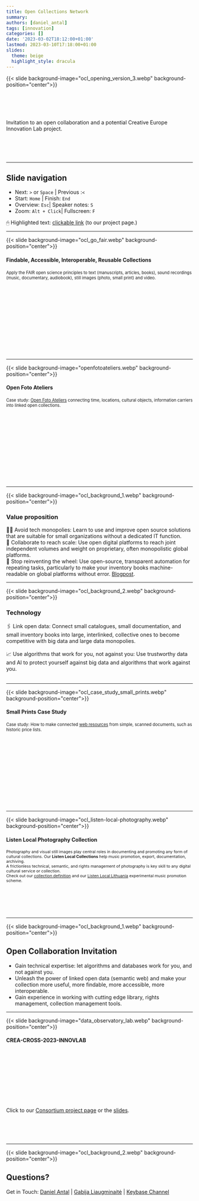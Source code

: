 ```yaml
---
title: Open Collections Network
summary: 
authors: [daniel_antal]
tags: [innovation]
categories: []
date: '2023-03-02T18:12:00+01:00'
lastmod: 2023-03-10T17:18:00+01:00
slides:
  theme: beige
  highlight_style: dracula
---
```


{{< slide background-image="ocl_opening_version_3.webp" background-position="center">}}
<br/><br/><br/><br/><br/><br/>Invitation to an open collaboration and a potential Creative Europe Innovation Lab project.<br/></br></br></br></br>

---

## Slide navigation

- Next: `️>` or `Space` | Previous :️`<`
- Start: `Home` | Finish: `End`
- Overview: `Esc`|  Speaker notes: `S`
- Zoom: `Alt + Click️`|  Fullscreen: `F`

🖱 Highlighted text: [clickable link](https://reprex.nl/project/musiceviota/) (to our project page.) 

---

{{< slide background-image="ocl_go_fair.webp" background-position="center">}}
#### Findable, Accessible, Interoperable, Reusable Collections
<p style="font-size:80%;" align="left">Apply the FAIR open science principles to text (manuscripts, articles, books), sound recordings (music, documentary, audiobook), still images (photo, small print) and video.</p>
<br/><br/><br/><br/><br/><br/><br/></br></br></br></br>

---

{{< slide background-image="openfotoateliers.webp" background-position="center">}}
#### Open Foto Ateliers
<p style="font-size:80%;" align="left">Case study: <a href="https://www.opencollections.net/collections/openfotoateliers/">Open Foto Ateliers</a> connecting time, locations, cultural objects, information carriers  into linked open collections.</p>
<br/><br/><br/><br/><br/><br/><br/></br></br></br></br>

---
{{< slide background-image="ocl_background_1.webp" background-position="center">}}
### Value proposition

✋🏾 Avoid tech monopolies: Learn to use and improve open source solutions that are suitable for small organizations without a dedicated IT function.<br/>
🧩 Collaborate to reach scale: Use open digital platforms to reach joint independent volumes and weight on proprietary, often monopolistic global platforms.<br/>
🛞 Stop reinventing the wheel: Use open-source, transparent automation for repeating tasks, particularly to make your inventory books machine-readable on global platforms without error. [Blogpost](https://dataandlyrics.com/post/2021-07-08-data-sisyphus/).

---
{{< slide background-image="ocl_background_2.webp" background-position="center">}}
### Technology

🖇️ Link open data: Connect small catalogues, small documentation, and small inventory books into large, interlinked, collective ones to become competitive with big data and large data monopolies.</br></br>
📈 Use algorithms that work for you, not against you: Use trustworthy data and AI to protect yourself against big data and algorithms that work against you.
<br/></br>

---

{{< slide background-image="ocl_case_study_small_prints.webp" background-position="center">}}
#### Small Prints Case Study
<p style="font-size:80%;" align="left">Case study: How to make connected <a href="https://www.opencollections.net/post/2023-03-20_small_prints/">web resources</a> from simple, scanned documents, such as historic price lists.</p>
<br/><br/><br/><br/><br/><br/><br/></br></br></br></br>


---

{{< slide background-image="ocl_listen-local-photography.webp" background-position="center">}}
#### Listen Local Photography Collection

<p style="font-size:77%;" align="left">Photography and visual still images play  central roles in documenting and promoting any form of cultural collections. Our <b>Listen Local Collections</b> help music promotion, export, documentation, archiving.<br/>A frictionless technical, semantic, and rights management of photography is key skill to any digital cultural service or collection.<br/>
Check out our <a href="https://www.opencollections.net/collections/listen-local-photography/" target="_blank">collection definition</a> and our <a href="https://lithuania.listen-local.net/" target="_blank">Listen Local Lithuania</a>  experimental music promotion scheme. </p><br/><br/><br/><br>

---

{{< slide background-image="ocl_background_1.webp" background-position="center">}}
## Open Collaboration Invitation
- Gain technical expertise: let algorithms and databases work for you, and not against you.
- Unleash the power of linked open data (semantic web) and make your collection more useful, more findable, more accessible, more interoperable.
- Gain experience in working with cutting edge library, rights management, collection management tools.

---

{{< slide background-image="data_observatory_lab.webp" background-position="center">}}
#### CREA-CROSS-2023-INNOVLAB

<br/><br/><br/><br/><br/><br/><br/></br><br/>
Click to our [Consortium project page](https://www.opencollections.net/project/crea-innovlab-2023/) or the  [slides](https://www.opencollections.net/slides/crea-innovlab-2023/).
<br/></br><br/></br></br>

--- 
{{< slide background-image="ocl_background_2.webp" background-position="center">}}
## Questions?
Get in Touch:  [Daniel Antal](https://www.linkedin.com/in/antaldaniel/) | [Gabija Liaugminaitė](https://www.linkedin.com/in/gabija-liaugminait%C4%97-5a906a152/) | [Keybase Channel](https://keybase.io/team/reprexcommunity)
